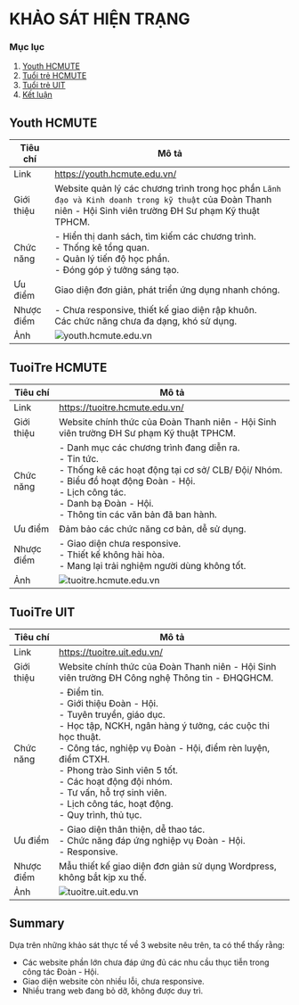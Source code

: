 # KHẢO SÁT HIỆN TRẠNG

### Mục lục

1. [Youth HCMUTE](#youth-hcmute)
2. [Tuổi trẻ HCMUTE](#tuoitre-hcmute)
3. [Tuổi trẻ UIT](#tuoitre-uit)
4. [Kết luận](#summary)
## Youth HCMUTE

| Tiêu chí | Mô tả |
| --- | --- |
| Link | https://youth.hcmute.edu.vn/ |
| Giới thiệu | Website quản lý các chương trình trong học phần `Lãnh đạo và Kinh doanh trong kỹ thuật` của Đoàn Thanh niên - Hội Sinh viên trường ĐH Sư phạm Kỹ thuật TPHCM. |
| Chức năng | - Hiển thị danh sách, tìm kiếm các chương trình. <br /> - Thống kê tổng quan. <br /> - Quản lý tiến độ học phần. <br /> - Đóng góp ý tưởng sáng tạo. |
| Ưu điểm | Giao diện đơn giản, phát triển ứng dụng nhanh chóng. |
| Nhược điểm | - Chưa responsive, thiết kế giao diện rập khuôn. <br /> Các chức năng chưa đa dạng, khó sử dụng. |
| Ảnh | ![youth.hcmute.edu.vn](./images/youth.hcmute.edu.vn.jpeg)

## TuoiTre HCMUTE

| Tiêu chí | Mô tả |
| --- | --- |
| Link | https://tuoitre.hcmute.edu.vn/ |
| Giới thiệu | Website chính thức của Đoàn Thanh niên - Hội Sinh viên trường ĐH Sư phạm Kỹ thuật TPHCM. |
| Chức năng | - Danh mục các chương trình đang diễn ra. <br /> - Tin tức. <br /> - Thống kê các hoạt động tại cơ sở/ CLB/ Đội/ Nhóm. <br /> - Biểu đồ hoạt động Đoàn - Hội. <br /> - Lịch công tác. <br /> - Danh bạ Đoàn - Hội. <br /> - Thông tin các văn bản đã ban hành. |
| Ưu điểm | Đảm bảo các chức năng cơ bản, dễ sử dụng. |
| Nhược điểm | - Giao diện chưa responsive. <br /> - Thiết kế không hài hòa. <br /> - Mang lại trải nghiệm người dùng không tốt.|
| Ảnh | ![tuoitre.hcmute.edu.vn](./images/tuoitre.hcmute.edu.vn.jpeg) |

## TuoiTre UIT

| Tiêu chí | Mô tả |
| --- | --- |
| Link | https://tuoitre.uit.edu.vn/ |
| Giới thiệu | Website chính thức của Đoàn Thanh niên - Hội Sinh viên trường ĐH Công nghệ Thông tin - ĐHQGHCM. |
| Chức năng | - Điểm tin. <br /> - Giới thiệu Đoàn - Hội. <br /> - Tuyên truyền, giáo dục. <br /> - Học tập, NCKH, ngân hàng ý tưởng, các cuộc thi học thuật. <br /> - Công tác, nghiệp vụ Đoàn - Hội, điểm rèn luyện, điểm CTXH. <br /> - Phong trào Sinh viên 5 tốt. <br /> - Các hoạt động đội nhóm. <br /> - Tư vấn, hỗ trợ sinh viên. <br /> - Lịch công tác, hoạt động. <br /> - Quy trình, thủ tục. |
| Ưu điểm | - Giao diện thân thiện, dễ thao tác. <br /> - Chức năng đáp ứng nghiệp vụ Đoàn - Hội. <br /> - Responsive. |
| Nhược điểm | Mẫu thiết kế giao diện đơn giản sử dụng Wordpress, không bắt kịp xu thế. |
| Ảnh | ![tuoitre.uit.edu.vn](./images/tuoitre.uit.edu.vn.jpeg) |

## Summary

Dựa trên những khảo sát thực tế về 3 website nêu trên, ta có thể thấy rằng:
- Các website phần lớn chưa đáp ứng đủ các nhu cầu thục tiễn trong công tác Đoàn - Hội. 
- Giao diện website còn nhiều lỗi, chưa responsive.
- Nhiều trang web đang bỏ dỡ, không được duy trì.